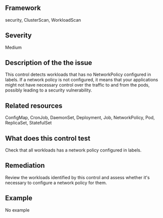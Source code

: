 ## Framework
security, ClusterScan, WorkloadScan
 
## Severity
Medium

## Description of the the issue
This control detects workloads that has no NetworkPolicy configured in labels. If a network policy is not configured, it means that your applications might not have necessary control over the traffic to and from the pods, possibly leading to a security vulnerability.
 
## Related resources
ConfigMap, CronJob, DaemonSet, Deployment, Job, NetworkPolicy, Pod, ReplicaSet, StatefulSet
 
## What does this control test
Check that all workloads has a network policy configured in labels.
 
## Remediation
Review the workloads identified by this control and assess whether it's necessary to configure a network policy for them.
 
## Example
No example
